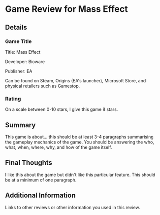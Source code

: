 # Game Review for Mass Effect

## Details

### Game Title
Title: Mass Effect

Developer: Bioware

Publisher: EA

Can be found on Steam, Origins (EA's launcher), Microsoft Store, and physical retailers such as Gamestop.

### Rating
On a scale between 0-10 stars, I give this game 8 stars.

## Summary
This game is about... this should be at least 3-4 paragraphs summarising the gameplay mechanics of the game. You should be answering the who, what, when, where, why, and how of the game itself.

## Final Thoughts
I like this about the game but didn't like this particular feature. This should be at a minimum of one paragraph.

## Additional Information
Links to other reviews or other information you used in this review.
